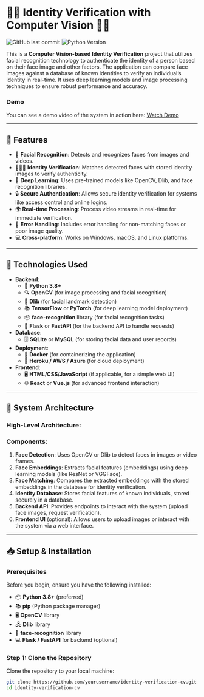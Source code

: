 # 🧑‍💻 **Identity Verification with Computer Vision** 🧑‍💻

![GitHub last commit](https://img.shields.io/github/last-commit/yourusername/identity-verification-cv)
![Python Version](https://img.shields.io/badge/python-3.8%2B-blue)

This is a **Computer Vision-based Identity Verification** project that utilizes facial recognition technology to authenticate the identity of a person based on their face image and other factors. The application can compare face images against a database of known identities to verify an individual’s identity in real-time. It uses deep learning models and image processing techniques to ensure robust performance and accuracy.

### Demo
You can see a demo video of the system in action here: [Watch Demo](https://www.youtube.com/watch?v=demo-video)

---

## 🚀 **Features**

- 📸 **Facial Recognition**: Detects and recognizes faces from images and videos.
- 🧑‍🤝‍🧑 **Identity Verification**: Matches detected faces with stored identity images to verify authenticity.
- 🧠 **Deep Learning**: Uses pre-trained models like OpenCV, Dlib, and face recognition libraries.
- 🔒 **Secure Authentication**: Allows secure identity verification for systems like access control and online logins.
- 🌍 **Real-time Processing**: Process video streams in real-time for immediate verification.
- 🔧 **Error Handling**: Includes error handling for non-matching faces or poor image quality.
- 💻 **Cross-platform**: Works on Windows, macOS, and Linux platforms.

---

## 🔧 **Technologies Used**

- **Backend**:
  - 🐍 **Python 3.8+**
  - 🔍 **OpenCV** (for image processing and facial recognition)
  - 🤖 **Dlib** (for facial landmark detection)
  - 📚 **TensorFlow** or **PyTorch** (for deep learning model deployment)
  - 📦 **face-recognition** library (for facial recognition tasks)
  - 🔐 **Flask** or **FastAPI** (for the backend API to handle requests)
- **Database**:
  - 🗄️ **SQLite** or **MySQL** (for storing facial data and user records)
- **Deployment**:
  - 🐳 **Docker** (for containerizing the application)
  - 🚀 **Heroku / AWS / Azure** (for cloud deployment)
- **Frontend**:
  - 🖥️ **HTML/CSS/JavaScript** (if applicable, for a simple web UI)
  - 🌐 **React** or **Vue.js** (for advanced frontend interaction)

---

## 🧩 **System Architecture**

### High-Level Architecture:


### Components:
1. **Face Detection**: Uses OpenCV or Dlib to detect faces in images or video frames.
2. **Face Embeddings**: Extracts facial features (embeddings) using deep learning models (like ResNet or VGGFace).
3. **Face Matching**: Compares the extracted embeddings with the stored embeddings in the database for identity verification.
4. **Identity Database**: Stores facial features of known individuals, stored securely in a database.
5. **Backend API**: Provides endpoints to interact with the system (upload face images, request verification).
6. **Frontend UI** (optional): Allows users to upload images or interact with the system via a web interface.

---

## 📥 **Setup & Installation**

### Prerequisites

Before you begin, ensure you have the following installed:

- 📦 **Python 3.8+** (preferred)
- 📚 **pip** (Python package manager)
- 🖥️ **OpenCV** library
- 🖧 **Dlib** library
- 🐍 **face-recognition** library
- 💻 **Flask / FastAPI** for backend (optional)

### Step 1: Clone the Repository

Clone the repository to your local machine:

```bash
git clone https://github.com/yourusername/identity-verification-cv.git
cd identity-verification-cv
